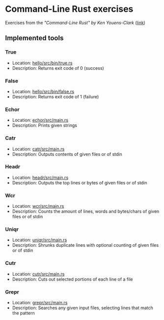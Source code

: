 # Command-Line Rust exercises
Exercises from the *"Command-Line Rust" by Ken Youens-Clark* ([link](https://www.oreilly.com/library/view/command-line-rust/9781098109424/))

## Implemented tools
### True
* Location: [hello/src/bin/true.rs](hello/src/bin/true.rs)
* Description: Returns exit code of 0 (success)

### False
* Location: [hello/src/bin/false.rs](hello/src/bin/false.rs)
* Description: Returns exit code of 1 (failure)

### Echor
* Location: [echor/src/main.rs](echor/src/main.rs)
* Description: Prints given strings

### Catr
* Location: [catr/src/main.rs](catr/src/main.rs)
* Description: Outputs contents of given files or of stdin

### Headr
* Location: [headr/src/main.rs](headr/src/main.rs)
* Description: Outputs the top lines or bytes of given files or of stdin

### Wcr
* Location: [wcr/src/main.rs](wcr/src/main.rs)
* Description: Counts the amount of lines, words and bytes/chars of given files or of stdin

### Uniqr
* Location: [uniqr/src/main.rs](uniqr/src/main.rs)
* Description: Shrunks duplicate lines with optional counting of given files or of stdin

### Cutr
* Location: [cutr/src/main.rs](cutr/src/main.rs)
* Description: Cuts out selected portions of each line of a file

### Grepr
* Location: [grepr/src/main.rs](grepr/src/main.rs)
* Description: Searches any given input files, selecting lines that match the pattern